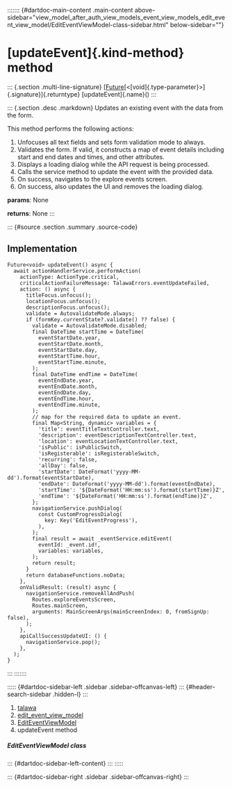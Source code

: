 ::::::: {#dartdoc-main-content .main-content above-sidebar="view_model_after_auth_view_models_event_view_models_edit_event_view_model/EditEventViewModel-class-sidebar.html" below-sidebar=""}
<div>

# [updateEvent]{.kind-method} method

</div>

::: {.section .multi-line-signature}
[[Future](https://api.flutter.dev/flutter/dart-core/Future-class.html)[\<[void]{.type-parameter}\>]{.signature}]{.returntype}
[updateEvent]{.name}()
:::

::: {.section .desc .markdown}
Updates an existing event with the data from the form.

This method performs the following actions:

1.  Unfocuses all text fields and sets form validation mode to always.
2.  Validates the form. If valid, it constructs a map of event details
    including start and end dates and times, and other attributes.
3.  Displays a loading dialog while the API request is being processed.
4.  Calls the service method to update the event with the provided data.
5.  On success, navigates to the explore events screen.
6.  On success, also updates the UI and removes the loading dialog.

**params**: None

**returns**: None
:::

::: {#source .section .summary .source-code}
## Implementation

``` language-dart
Future<void> updateEvent() async {
  await actionHandlerService.performAction(
    actionType: ActionType.critical,
    criticalActionFailureMessage: TalawaErrors.eventUpdateFailed,
    action: () async {
      titleFocus.unfocus();
      locationFocus.unfocus();
      descriptionFocus.unfocus();
      validate = AutovalidateMode.always;
      if (formKey.currentState?.validate() ?? false) {
        validate = AutovalidateMode.disabled;
        final DateTime startTime = DateTime(
          eventStartDate.year,
          eventStartDate.month,
          eventStartDate.day,
          eventStartTime.hour,
          eventStartTime.minute,
        );
        final DateTime endTime = DateTime(
          eventEndDate.year,
          eventEndDate.month,
          eventEndDate.day,
          eventEndTime.hour,
          eventEndTime.minute,
        );
        // map for the required data to update an event.
        final Map<String, dynamic> variables = {
          'title': eventTitleTextController.text,
          'description': eventDescriptionTextController.text,
          'location': eventLocationTextController.text,
          'isPublic': isPublicSwitch,
          'isRegisterable': isRegisterableSwitch,
          'recurring': false,
          'allDay': false,
          'startDate': DateFormat('yyyy-MM-dd').format(eventStartDate),
          'endDate': DateFormat('yyyy-MM-dd').format(eventEndDate),
          'startTime': '${DateFormat('HH:mm:ss').format(startTime)}Z',
          'endTime': '${DateFormat('HH:mm:ss').format(endTime)}Z',
        };
        navigationService.pushDialog(
          const CustomProgressDialog(
            key: Key('EditEventProgress'),
          ),
        );
        final result = await _eventService.editEvent(
          eventId: _event.id!,
          variables: variables,
        );
        return result;
      }
      return databaseFunctions.noData;
    },
    onValidResult: (result) async {
      navigationService.removeAllAndPush(
        Routes.exploreEventsScreen,
        Routes.mainScreen,
        arguments: MainScreenArgs(mainScreenIndex: 0, fromSignUp: false),
      );
    },
    apiCallSuccessUpdateUI: () {
      navigationService.pop();
    },
  );
}
```
:::
:::::::

::::: {#dartdoc-sidebar-left .sidebar .sidebar-offcanvas-left}
::: {#header-search-sidebar .hidden-l}
:::

1.  [talawa](../../index.html)
2.  [edit_event_view_model](../../view_model_after_auth_view_models_event_view_models_edit_event_view_model/)
3.  [EditEventViewModel](../../view_model_after_auth_view_models_event_view_models_edit_event_view_model/EditEventViewModel-class.html)
4.  updateEvent method

##### EditEventViewModel class

::: {#dartdoc-sidebar-left-content}
:::
:::::

::: {#dartdoc-sidebar-right .sidebar .sidebar-offcanvas-right}
:::
